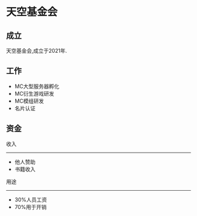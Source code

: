# 天空基金会

## 成立

天空基金会,成立于2021年.

## 工作

* MC大型服务器孵化
* MC衍生游戏研发
* MC模组研发
* 名片认证

## 资金

收入

---

* 他人赞助
* 书籍收入

用途

---

* 30%人员工资
* 70%用于开销

